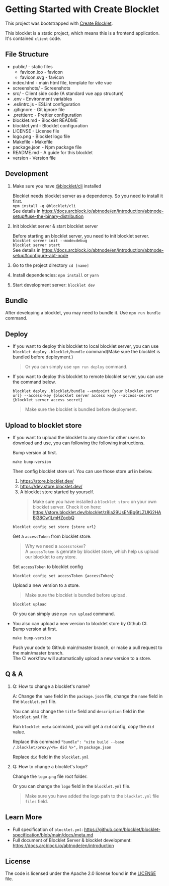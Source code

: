 # Getting Started with Create Blocklet

This project was bootstrapped with [Create Blocklet](https://github.com/blocklet/create-blocklet).

This blocklet is a static project, which means this is a frontend application. It's contained `client` code.

## File Structure

*   public/ - static files
    *   favicon.ico - favicon
    *   favicon.svg - favicon
*   index.html - main html file, template for vite vue
*   screenshots/ - Screenshots
*   src/ - Client side code (A standard vue app structure)
*   .env - Environment variables
*   .eslintrc.js - ESLint configuration
*   .gitignore - Git ignore file
*   .prettierrc - Prettier configuration
*   blocklet.md - Blocklet README
*   blocklet.yml - Blocklet configuration
*   LICENSE - License file
*   logo.png - Blocklet logo file
*   Makefile - Makefile
*   package.json - Npm package file
*   README.md - A guide for this blocklet
*   version - Version file

## Development

1.  Make sure you have [@blocklet/cli](https://www.npmjs.com/package/@blocklet/cli) installed

    Blocklet needs blocklet server as a dependency. So you need to install it first.\
    `npm install -g @blocklet/cli`\
    See details in <https://docs.arcblock.io/abtnode/en/introduction/abtnode-setup#use-the-binary-distribution>

2.  Init blocklet server & start blocklet server

    Before starting an blocklet server, you need to init blocklet server.\
    `blocklet server init --mode=debug`\
    `blocklet server start`\
    See details in <https://docs.arcblock.io/abtnode/en/introduction/abtnode-setup#configure-abt-node>

3.  Go to the project directory `cd [name]`

4.  Install dependencies: `npm install` or `yarn`

5.  Start development server: `blocklet dev`

## Bundle

After developing a blocklet, you may need to bundle it. Use `npm run bundle` command.

## Deploy

*   If you want to deploy this blocklet to local blocklet server, you can use `blocklet deploy .blocklet/bundle` command(Make sure the blocklet is bundled before deployment.)
    > Or you can simply use `npm run deploy` command.
*   If you want to deploy this blocklet to remote blocklet server, you can use the command below.

    ```shell
    blocklet deploy .blocklet/bundle --endpoint {your blocklet server url} --access-key {blocklet server access key} --access-secret {blocklet server access secret}
    ```

    > Make sure the blocklet is bundled before deployment.

## Upload to blocklet store

*   If you want to upload the blocklet to any store for other users to download and use, you can following the following instructions.

    Bump version at first.

    ```shell
    make bump-version
    ```

    Then config blocklet store url.
    You can use those store url in below.

    1.  <https://store.blocklet.dev/>
    2.  <https://dev.store.blocklet.dev/>
    3.  A blocklet store started by yourself.
        > Make sure you have installed a `blocklet store` on your own blocklet server. Check it on here: <https://store.blocklet.dev/blocklet/z8ia29UsENBg6tLZUKi2HABj38Cw1LmHZocbQ>

    ```shell
    blocklet config set store {store url}
    ```

    Get a `accessToken` from blocklet store.

    > Why we need a `accessToken`?\
    > A `accessToken` is genrate by blocklet store, which help us upload our blocklet to any store.

    Set `accessToken` to blocklet config

    ```shell
    blocklet config set accessToken {accessToken}
    ```

    Upload a new version to a store.

    > Make sure the blocklet is bundled before upload.

    ```shell
    blocklet upload
    ```

    Or you can simply use `npm run upload` command.

*   You also can upload a new version to blocklet store by Github CI.\
    Bump version at first.

    ```shell
    make bump-version
    ```

    Push your code to Github main/master branch, or make a pull request to the main/master branch.\
    The CI workflow will automatically upload a new version to a store.

## Q & A

1.  Q: How to change a blocklet's name?

    A: Change the `name` field in the `package.json` file, change the `name` field in the `blocklet.yml` file.

    You can also change the `title` field and `description` field in the `blocklet.yml` file.

    Run `blocklet meta` command, you will get a `did` config, copy the `did` value.

    Replace this command `"bundle": "vite build --base /.blocklet/proxy/<%= did %>",` in `package.json`

    Replace `did` field in the `blocklet.yml`

2.  Q: How to change a blocklet's logo?

    Change the `logo.png` file root folder.

    Or you can change the `logo` field in the `blocklet.yml` file.

    > Make sure you have added the logo path to the `blocklet.yml` file `files` field.

## Learn More

*   Full specification of `blocklet.yml`: <https://github.com/blocklet/blocklet-specification/blob/main/docs/meta.md>
*   Full document of Blocklet Server & blocklet development: <https://docs.arcblock.io/abtnode/en/introduction>

## License

The code is licensed under the Apache 2.0 license found in the
[LICENSE](/assets/media/d1/adb4d364405b8233534dcdf60bb70b) file.

